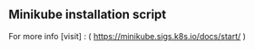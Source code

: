 ## Minikube installation script
For more info [visit] : ( https://minikube.sigs.k8s.io/docs/start/ )
